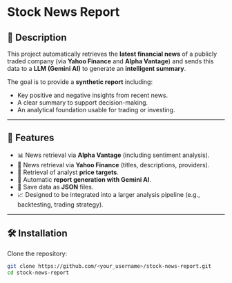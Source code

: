 # Stock News Report

## 📌 Description
This project automatically retrieves the **latest financial news** of a publicly traded company (via **Yahoo Finance** and **Alpha Vantage**) and sends this data to a **LLM (Gemini AI)** to generate an **intelligent summary**.  

The goal is to provide a **synthetic report** including:
- Key positive and negative insights from recent news.
- A clear summary to support decision-making.
- An analytical foundation usable for trading or investing.  

---

## 🚀 Features
- 📊 News retrieval via **Alpha Vantage** (including sentiment analysis).
- 📰 News retrieval via **Yahoo Finance** (titles, descriptions, providers).
- 🎯 Retrieval of analyst **price targets**.
- 🤖 Automatic **report generation with Gemini AI**.
- 💾 Save data as **JSON** files.
- 📈 Designed to be integrated into a larger analysis pipeline (e.g., backtesting, trading strategy).  

---

## 🛠️ Installation
Clone the repository:
```bash
git clone https://github.com/<your_username>/stock-news-report.git
cd stock-news-report

